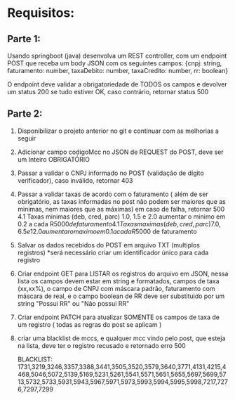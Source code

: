 # Requisitos:

## Parte 1:

Usando springboot (java) desenvolva um REST controller, com um endpoint POST que receba um body JSON com os seguintes campos:
{cnpj: string, faturamento: number, taxaDebito: number, taxaCredito: number, rr: boolean}

O endpoint deve validar a obrigatoriedade de TODOS os campos e devolver um status 200 se tudo estiver OK, 
caso contrário, retornar status 500

## Parte 2:

1. Disponibilizar o projeto anterior no git e continuar com as melhorias a seguir
2. Adicionar campo codigoMcc no JSON de REQUEST do POST, deve ser um Inteiro OBRIGATÓRIO
3. Passar a validar o CNPJ informado no POST (validação de dígito verificador), caso inválido, retornar 403
4. Passar a validar taxas de acordo com o faturamento ( além de ser obrigatório, as taxas informadas no post não podem ser maiores que as minimas, nem maiores que as máximas) em caso de falha, retornar 500
    4.1 Taxas minimas (deb, cred, parc) 1.0, 1.5 e 2.0 aumentar o minimo em 0.2 a cada R$5000 de faturamento
    4.1 Taxas maximas (deb, cred, parc) 7.0, 6.5 e 12.0 aumentar o maximo em 0.1 a cada R$5000 de faturamento
5. Salvar os dados recebidos do POST em arquivo TXT (multiplos registros) *será necessário criar um identificador único para cada registro
6. Criar endpoint GET para LISTAR os registros do arquivo em JSON, nessa lista os campos devem estar em string e formatados, campos de taxa (xx,xx%), o campo de CNPJ com máscara padrão, faturamento com máscara de real, e o campo boolean de RR deve ser substituido por um string "Possui RR" ou "Não possui RR"
7. Criar endpoint PATCH para atualizar SOMENTE os campos de taxa de um registro ( todas as regras do post se aplicam )
8. criar uma blacklist de mccs, e qualquer mcc vindo pelo post, que esteja na lista, deve ter o registro recusado e retornado erro 500

    BLACKLIST: 1731,3219,3246,3357,3388,3441,3505,3520,3579,3640,3771,4131,4215,4468,5046,5072,5139,5169,5231,5261,5541,5571,5651,5655,5697,5699,5713,5732,5733,5931,5943,5967,5971,5973,5993,5994,5995,5998,7217,7276,7297,7299
